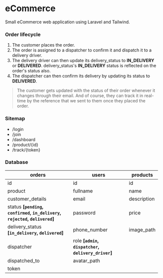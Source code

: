 # eCommerce
Small eCommerce web application using Laravel and Tailwind.

### Order lifecycle
1. The customer places the order.
2. The order is assigned to a dispatcher to confirm it and dispatch it to a delivery driver.
4. The delivery driver can then update its delivery_status to __IN_DELIVERY__ or __DELIVERED__. delivery_status's __IN_DELIVERY__ status is reflected on the order's status also.
5. The dispatcher can then confirm its delivery by updating its status to __DELIVERED__.
> The customer gets updated with the status of their order whenever it changes through their email. And of course, they can track it in real-time by the reference that we sent to them once they placed the order.

### Sitemap
 - /login
 - /join
 - /dashboard
 - /product/{id}
 - /track/{token}

### Database
orders | users | products
------------ | ------------- | -------------
id | id | id
product | fullname | name
customer_details | email | description
status __[`pending`, `confirmed`, `in_delivery`, `rejected`, `delivered`]__ | password | price
delivery_status __[`in_delivery`, `delivered`]__ | phone_number | image_path
dispatcher | role __[`admin`, `dispatcher`, `delivery_driver`]__ |
dispatched_to | avatar_path | 
token |  | 

